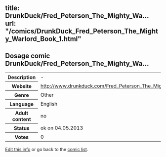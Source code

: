title: DrunkDuck/Fred_Peterson_The_Mighty_Wa...
url: "/comics/DrunkDuck_Fred_Peterson_The_Mighty_Warlord_Book_1.html"
---
Dosage comic DrunkDuck/Fred_Peterson_The_Mighty_Wa...
-----------------------------------------

<p id="msg"></p>
<script type="text/javascript">
if (window.location.search === '?edit_info_mail=sent_ok') {
  var elem = document.getElementById("msg");
  elem.innerHTML = 'Edited information sucessfully sent for review, which is usually done daily. Thanks!';
  elem.className = 'ok';
}
</script>
<table class="comicinfo">
<tr>
<th>Description</th><td>-</td>
</tr>
<tr>
<th>Website</th><td><a href="http://www.drunkduck.com/Fred_Peterson_The_Mighty_Warlord_Book_1/">http://www.drunkduck.com/Fred_Peterson_The_Mighty_Warlord_Book_1/</a></td>
</tr>
<tr>
<th>Genre</th><td>Other</td>
</tr>
<tr>
<th>Language</th><td>English</td>
</tr>
<tr>
<th>Adult content</th><td>no</td>
</tr>
<tr>
<th>Status</th><td>ok on 04.05.2013</td>
</tr>
<tr>
<th>Votes</th><td>0</td>
</tr>
</table>

[Edit this info](DrunkDuck_Fred_Peterson_The_Mighty_Warlord_Book_1_edit.html) or go back to the [comic list](../comic-index.html).

